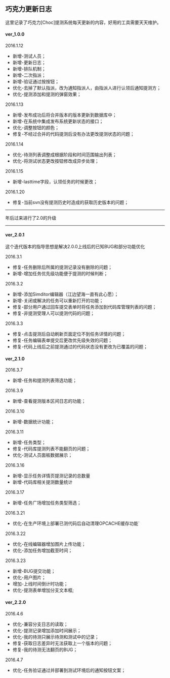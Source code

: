 ## 巧克力更新日志

这里记录了巧克力[Choc]提测系统每天更新的内容，好用的工具需要天天维护。

#### ver_1.0.0

2016.1.12

 * 新增-测试人员； 
 * 新增-更新日志； 
 * 新增-排队机制；
 * 新增-二次指派；
 * 新增-验证通过按按钮；
 * 优化-去掉了默认指派，改为通知指派人，由指派人进行认领后通知提测方；
 * 优化-提测添加和提测的弹窗效果；

2016.1.13

 * 新增-发布成功后将合并版本的版本更新到数据库中；
 * 新增-在系统中集成发布系统更新状态的接口；
 * 优化-调整按钮的颜色；
 * 修复-不经过合并的代码提测后没有办法更改提测状态的问题；

2016.1.14

 * 优化-待测列表调整成根据阶段和时间范围输出列表；
 * 优化-将测试状态更改按钮修改成异步处理；

2016.1.15

 * 新增-lasttime字段，认领任务的时候更改；

2016.1.20

 * 修复-当前svn没有提测历史时造成的获取历史版本的问题；

 *****
 
 年后过来进行了2.0的升级

 *****

#### ver_2.0.1

这个迭代版本的指导思想是解决2.0.0上线后的已知BUG和部分功能优化

2016.3.1

 * 修复-任务删除后所属的提测记录没有删除的问题；
 * 新增-增加任务优先级功能便于提测的时候判断；

2016.3.2

 * 新增-添加Simditor编辑器（江边望海一直有此心愿）；
 * 新增-关闭或解决的任务可以重新打开的功能；
 * 修复-部分用户通过回车提交表单时将任务添加到代码库管理列表的问题；
 * 修复-非提测受理人可以提测代码的问题；

2016.3.3

 * 修复-点击提测后自动刷新页面定位不到任务详情的问题；
 * 修复-任务编辑表单提交后更改优先级失效的问题；
 * 修复-代码上线后之前提测通过的代码状态没有更改为已覆盖的问题；

#### ver_2.1.0

2016.3.7

 * 新增-任务和提测列表筛选功能；

2016.3.9

 * 新增-查看提测版本区间日志的功能；

2016.3.10

 * 新增-数据统计功能；

2016.3.11

 * 新增-任务类型；
 * 修复-代码库提测列表不能翻页的问题；
 * 优化-测试人员面板数据展示；

2016.3.16

 * 新增-显示任务详情页提测记录的总数量
 * 新增-代码库相关提测数量统计

2016.3.17

 * 新增-任务广场增加任务类型筛选；

2016.3.21

 * 优化-在生产环境上部署已测代码后自动清理OPCACHE缓存功能`

2016.3.22

 * 优化-在线编辑器增加图片上传功能；
 * 优化-添加任务增加截至时间；

2016.3.23

 * 新增-BUG提交功能；
 * 优化-用户图片；
 * 增加-上线时间倒计时功能；
 * 优化-提测表单增加分支文本框;

#### ver_2.2.0

2016.4.6

 * 优化-兼容分支日志的读取；
 * 优化-提测记录增加添加时间展示；
 * 优化-我的待测只展示待测和测试中的记录；
 * 修复-获取日志差异时无法获取上一个版本的问题；
 * 修复-我的待测无法翻页的BUG；

2016.4.7

 * 优化-任务验证通过并部署到测试环境后的通知按钮文案；

